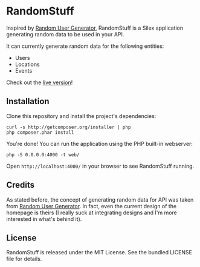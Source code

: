 RandomStuff
===========

Inspired by [Random User Generator](http://randomuser.me/), RandomStuff is a
Silex application generating random data to be used in your API.

It can currently generate random data for the following entities:

 * Users
 * Locations
 * Events

Check out the [live version](http://random-stuff.kevingomez.fr/)!

Installation
------------

Clone this repository and install the project's dependencies:

    curl -s http://getcomposer.org/installer | php
    php composer.phar install

You're done! You can run the application using the PHP built-in webserver:

    php -S 0.0.0.0:4000 -t web/

Open `http://localhost:4000/` in your browser to see RandomStuff running.


Credits
-------

As stated before, the concept of generating random data for API was taken from
[Random User Generator](http://randomuser.me/). In fact, even the current design
of the homepage is theirs (I really suck at integrating designs and I'm more
interested in what's behind it).


License
-------

RandomStuff is released under the MIT License. See the bundled LICENSE file for
details.
